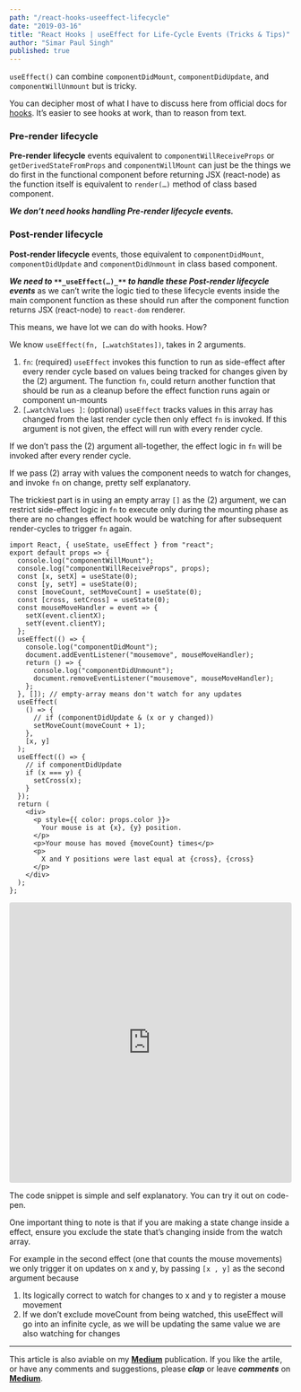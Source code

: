 ```yaml
---
path: "/react-hooks-useeffect-lifecycle"
date: "2019-03-16"
title: "React Hooks | useEffect for Life-Cycle Events (Tricks & Tips)"
author: "Simar Paul Singh"
published: true
---
```



`useEffect()` can combine `componentDidMount`, `componentDidUpdate`, and `componentWillUnmount` but is tricky.

You can decipher most of what I have to discuss here from official docs for [hooks](https://reactjs.org/docs/hooks-effect.html). It’s easier to see hooks at work, than to reason from text.

### **Pre-render lifecycle**

**Pre-render lifecycle** events equivalent to `componentWillReceiveProps` or `getDerivedStateFromProps` and `componentWillMount` can just be the things we do first in the functional component before returning JSX (react-node) as the function itself is equivalent to `render(…)` method of class based component.

**_We don’t need hooks handling Pre-render lifecycle events._**

### **Post-render lifecycle**

**Post-render lifecycle** events, those equivalent to `componentDidMount`, `componentDidUpdate` and `componentDidUnmount` in class based component.

**_We need to_ **`**_useEffect(…)_**`** _to handle these Post-render lifecycle events_** as we can’t write the logic tied to these lifecycle events inside the main component function as these should run after the component function returns JSX (react-node) to `react-dom` renderer.

This means, we have lot we can do with hooks. How?

We know `useEffect(fn, […watchStates])`, takes in 2 arguments.

1.  `fn`: (required) `useEffect` invokes this function to run as side-effect after every render cycle based on values being tracked for changes given by the (2) argument. The function `fn`, could return another function that should be run as a cleanup before the effect function runs again or component un-mounts
2.  `[…watchValues ]`: (optional) `useEffect` tracks values in this array has changed from the last render cycle then only effect `fn` is invoked. If this argument is not given, the effect will run with every render cycle.

If we don’t pass the (2) argument all-together, the effect logic in `fn` will be invoked after every render cycle.

If we pass (2) array with values the component needs to watch for changes, and invoke `fn` on change, pretty self explanatory.

The trickiest part is in using an empty array `[]` as the (2) argument, we can restrict side-effect logic in `fn` to execute only during the mounting phase as there are no changes effect hook would be watching for after subsequent render-cycles to trigger `fn` again.

```
import React, { useState, useEffect } from "react";
export default props => {
  console.log("componentWillMount");
  console.log("componentWillReceiveProps", props);
  const [x, setX] = useState(0);
  const [y, setY] = useState(0);
  const [moveCount, setMoveCount] = useState(0);
  const [cross, setCross] = useState(0);
  const mouseMoveHandler = event => {
    setX(event.clientX);
    setY(event.clientY);
  };
  useEffect(() => {
    console.log("componentDidMount");
    document.addEventListener("mousemove", mouseMoveHandler);
    return () => {
      console.log("componentDidUnmount");
      document.removeEventListener("mousemove", mouseMoveHandler);
    };
  }, []); // empty-array means don't watch for any updates
  useEffect(
    () => {
      // if (componentDidUpdate & (x or y changed))
      setMoveCount(moveCount + 1);
    },
    [x, y]
  );
  useEffect(() => {
    // if componentDidUpdate
    if (x === y) {
      setCross(x);
    }
  });
  return (
    <div>
      <p style={{ color: props.color }}>
        Your mouse is at {x}, {y} position.
      </p>
      <p>Your mouse has moved {moveCount} times</p>
      <p>
        X and Y positions were last equal at {cross}, {cross}
      </p>
    </div>
  );
};
```

<iframe src="https://codesandbox.io/embed/q38wpvvonq?fontsize=14&module=%2Fsrc%2FExample.jsx" style="width:100%; height:500px; border:0; border-radius: 4px; overflow:hidden;" sandbox="allow-modals allow-forms allow-popups allow-scripts allow-same-origin"></iframe>

The code snippet is simple and self explanatory. You can try it out on code-pen.

One important thing to note is that if you are making a state change inside a effect, ensure you exclude the state that’s changing inside from the watch array.

For example in the second effect (one that counts the mouse movements) we only trigger it on updates on x and y, by passing `[x , y]` as the second argument because

1.  Its logically correct to watch for changes to x and y to register a mouse movement
2.  If we don’t exclude moveCount from being watched, this useEffect will go into an infinite cycle, as we will be updating the same value we are also watching for changes

--------

This article is also aviable on my [**Medium**][Medium] publication. If you like the artile, or have any comments and suggestions, please **_clap_** or leave **_comments_** on [**Medium**][Medium].

[Medium]:https://medium.com/simars/react-hooks-manage-life-cycle-events-tricks-and-tips-7ed13f52ba12?source=friends_link&sk=1e75c8c90b14ba96ec94b114dfeeb54e
